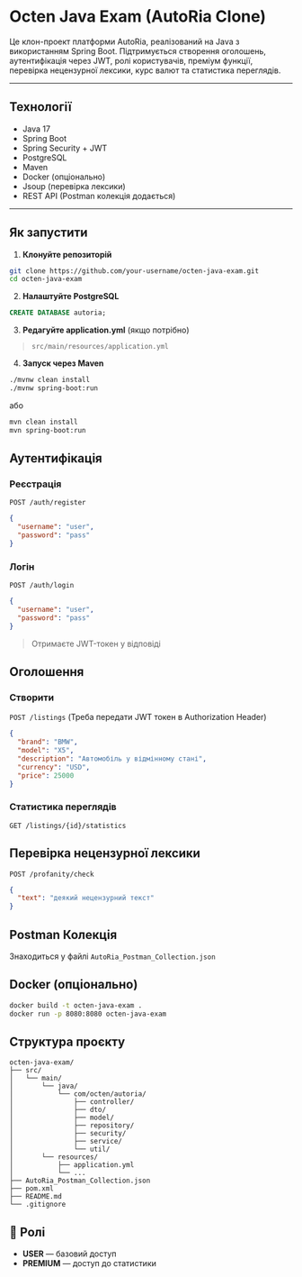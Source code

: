 # Octen Java Exam (AutoRia Clone)

Це клон-проект платформи AutoRia, реалізований на Java з використанням Spring Boot. 
Підтримується створення оголошень, аутентифікація через JWT, ролі користувачів, 
преміум функції, перевірка нецензурної лексики, курс валют та статистика переглядів.

---

## Технології 
- Java 17
- Spring Boot
- Spring Security + JWT
- PostgreSQL
- Maven
- Docker (опціонально)
- Jsoup (перевірка лексики)
- REST API (Postman колекція додається)

---

## Як запустити

1. **Клонуйте репозиторій**
```bash
git clone https://github.com/your-username/octen-java-exam.git
cd octen-java-exam
```

2. **Налаштуйте PostgreSQL**
```sql
CREATE DATABASE autoria;
```

3. **Редагуйте application.yml** (якщо потрібно)
> `src/main/resources/application.yml`

4. **Запуск через Maven**
```bash
./mvnw clean install
./mvnw spring-boot:run
```

або

```bash
mvn clean install
mvn spring-boot:run
```


## Аутентифікація

### Реєстрація
`POST /auth/register`
```json
{
  "username": "user",
  "password": "pass"
}
```

### Логін
`POST /auth/login`
```json
{
  "username": "user",
  "password": "pass"
}
```

> Отримаєте JWT-токен у відповіді

## Оголошення

### Створити
`POST /listings`
(Треба передати JWT токен в Authorization Header)

```json
{
  "brand": "BMW",
  "model": "X5",
  "description": "Автомобіль у відмінному стані",
  "currency": "USD",
  "price": 25000
}
```

### Статистика переглядів
`GET /listings/{id}/statistics`


## Перевірка нецензурної лексики
`POST /profanity/check`
```json
{
  "text": "деякий нецензурний текст"
}
```


## Postman Колекція
Знаходиться у файлі `AutoRia_Postman_Collection.json`


## Docker (опціонально)
```bash
docker build -t octen-java-exam .
docker run -p 8080:8080 octen-java-exam
```

## Структура проєкту

```
octen-java-exam/
├── src/
│   └── main/
│       └── java/
│           └── com/octen/autoria/
│               ├── controller/
│               ├── dto/
│               ├── model/
│               ├── repository/
│               ├── security/
│               ├── service/
│               └── util/
│       └── resources/
│           ├── application.yml
│           └── ...
├── AutoRia_Postman_Collection.json
├── pom.xml
├── README.md
└── .gitignore
```

## 👤 Ролі
- **USER** — базовий доступ
- **PREMIUM** — доступ до статистики